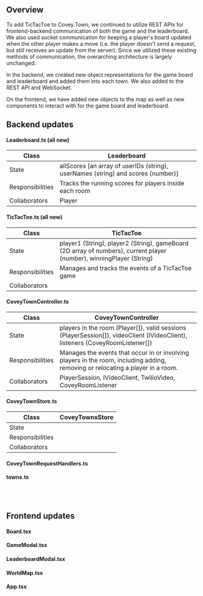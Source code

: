 ## Overview
To add TicTacToe to Covey.Town, we continued to utilize REST APIs for frontend-backend communication of both the game and the leaderboard. We also used
socket communication for keeping a player's board updated when the other player makes a move (i.e. the player doesn't send a request, but still receives an
update from the server). Since we utilized these existing methods of communication, the overarching architecture is largely unchanged. 



In the backend, we created new object representations for the game board and leaderboard and added them into each town. We also added to the REST API and WebSocket.

On the frontend, we have added new objects to the map as well as new components to interact with for the game board and leaderboard. 

## Backend updates 
#### Leaderboard.ts (all new)
| Class | Leaderboard |
|-|-|
| State            | allScores [an array of userIDs (string), userNames (string) and scores (number)] |
| Responsibilities | Tracks the running scores for players inside each room                           |
| Collaborators    | Player                                                                           |
#### TicTacToe.ts (all new)
| Class | TicTacToe |
|-|-|
| State            | player1 (String), player2 (String), gameBoard (2D array of numbers), current player (number), winningPlayer (String) |
| Responsibilities | Manages and tracks the events of a TicTacToe game                           |
| Collaborators    |                                                                            |
#### CoveyTownController.ts
| Class | CoveyTownController |
|-|-|
| State            | players in the room (Player[]), valid sessions (PlayerSession[]), videoClient (IVideoClient), listeners (CoveyRoomListener[]) |
| Responsibilities | Manages the events that occur in or involving players in the room, including adding, removing or relocating a player in a room.  |
| Collaborators    | PlayerSession, IVideoClient, TwilioVideo, CoveyRoomListener          |
#### CoveyTownStore.ts
| Class | CoveyTownsStore |
|-|-|
| State            |  |
| Responsibilities |  |
| Collaborators    |  |
#### CoveyTownRequestHandlers.ts
#### towns.ts

<br><br>
## Frontend updates 
#### Board.tsx
#### GameModal.tsx
#### LeaderboardModal.tsx
#### WorldMap.tsx
#### App.tsx
